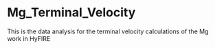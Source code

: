 # Mg_Terminal_Velocity

This is the data analysis for the terminal velocity calculations of the Mg work in HyFIRE